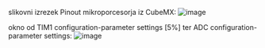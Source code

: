 
slikovni izrezek Pinout mikroporcesorja iz CubeMX:
![image](https://user-images.githubusercontent.com/97598727/197708423-54024416-d6e6-4a9d-b2b5-643894c0ce70.png)

okno od TIM1 configuration-parameter settings [5%] ter ADC configuration-parameter settings:
![image](https://user-images.githubusercontent.com/97598727/197708755-ecc529df-9a99-47c2-9fbb-0c8cb33f40f4.png)

